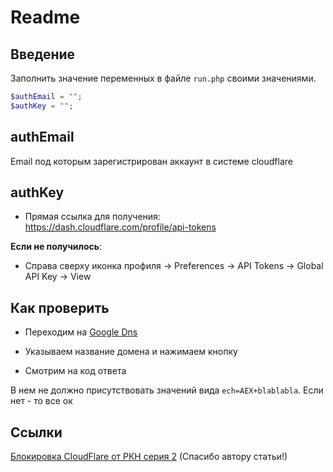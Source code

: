 # Readme

## Введение

Заполнить значение переменных в файле `run.php` своими значениями.

```php
$authEmail = "";
$authKey = "";
```

## authEmail

Email под которым зарегистрирован аккаунт в системе cloudflare

## authKey

- Прямая ссылка для получения: <https://dash.cloudflare.com/profile/api-tokens>

**Если не получилось**:

- Справа сверху иконка профиля -> Preferences -> API Tokens -> Global API Key -> View

## Как проверить

- Переходим на [Google Dns](https://dns.google/query?name=example.com&rr_type=HTTPS&ecs=)

- Указываем название домена и нажимаем кнопку

- Смотрим на код ответа

В нем не должно присутствовать значений вида `ech=AEX+blablabla`. Если нет - то все ок

## Ссылки

[Блокировка CloudFlare от РКН серия 2](https://antiddos24.ru/blog/blokirovka-cloudflare-roskomnadzor-seriya-2) (Спасибо автору статьи!)
